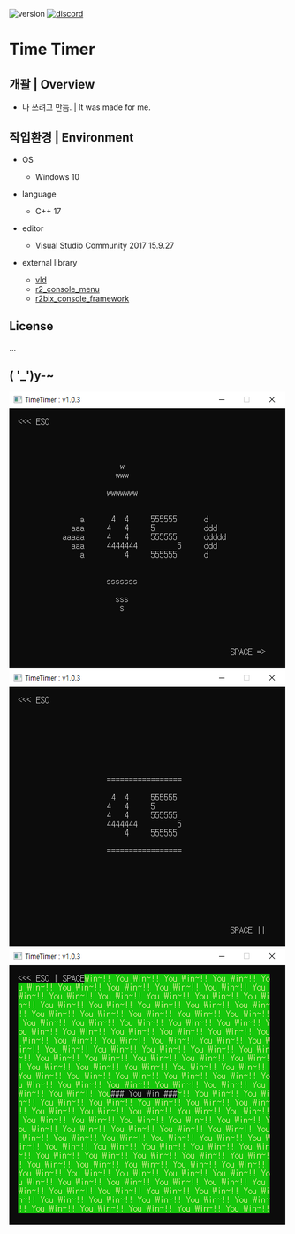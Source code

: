 <p align="left">
  <img src="https://img.shields.io/badge/version-1.0.4-green" alt="version">
  <a href="https://discord.gg/VSpW9FUSxX"><img src="https://img.shields.io/badge/Discord-R2Road-orange" alt="discord"></a>
</p>

# Time Timer


## 개괄 | Overview
- 나 쓰려고 만듬. | It was made for me.


## 작업환경 | Environment
- OS
  - Windows 10

- language
  - C++ 17

- editor
  - Visual Studio Community 2017 15.9.27

- external library
  - [vld]( https://kinddragon.github.io/vld/ )
  - [r2_console_menu]( https://github.com/R2Road/r2_console_menu )
  - [r2bix_console_framework]( https://github.com/R2Road/r2bix_console_framework )


## License
...


## ( '_')y-~
<img src="https://github.com/R2Road/time_timer/blob/main/wiki/timetimer_v103_20220822_1.png"></img>
<img src="https://github.com/R2Road/time_timer/blob/main/wiki/timetimer_v103_20220822_2.png"></img>
<img src="https://github.com/R2Road/time_timer/blob/main/wiki/timetimer_v103_20220822_3.png"></img>
